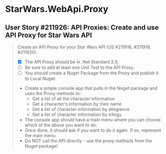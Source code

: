 StarWars.WebApi.Proxy
=====================

User Story #211926: API Proxies: Create and use API Proxy for Star Wars
API
------------------------------------------------------------------------

> Create an API Proxy for your Star Wars API (US #211916, #211918,
> #211920).
>
> - [x] The API Proxy should be in .Net Standard 2.0.
> - [ ] Be sure to add at least one Unit Test to the API Proxy.
> - [ ] You should create a Nuget Package from the Proxy and publish it
>   to Local Nuget.
> - Create a simple console app that pulls in the Nuget package and uses
>   the Proxy methods to:
>   - Get a list of all the character information
>   - Get a character's information by their name
>   - Get a list of character information by allegiance
>   - Get a list of character information by trilogy
> - The console app should have a main menu where you can choose which
>   of the above you want to do.
> - Once done, it should ask if you want to do it again. If so,
>   represent the main menu.
> - Do NOT call the API directly - use the proxy methods from the Nuget
>   package!
